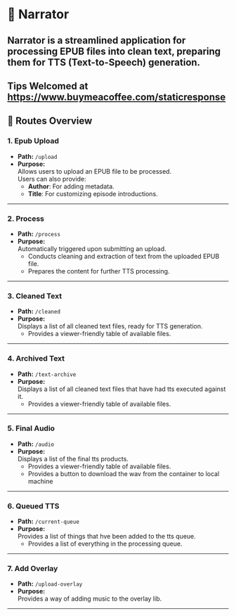 # 📖 **Narrator**

**Narrator** is a streamlined application for processing EPUB files into clean text, preparing them for TTS (Text-to-Speech) generation.
---
**Tips Welcomed** at https://www.buymeacoffee.com/staticresponse
---

## 🚀 **Routes Overview**

### 1. **Epub Upload**
- **Path:** `/upload`  
- **Purpose:**  
  Allows users to upload an EPUB file to be processed.  
  Users can also provide:
  - **Author**: For adding metadata.  
  - **Title**: For customizing episode introductions.  

---

### 2. **Process**
- **Path:** `/process`  
- **Purpose:**  
  Automatically triggered upon submitting an upload.  
  - Conducts cleaning and extraction of text from the uploaded EPUB file.  
  - Prepares the content for further TTS processing.

---

### 3. **Cleaned Text**
- **Path:** `/cleaned`  
- **Purpose:**  
  Displays a list of all cleaned text files, ready for TTS generation.  
  - Provides a viewer-friendly table of available files.  

---

### 4. **Archived Text**
- **Path:** `/text-archive`  
- **Purpose:**  
  Displays a list of all cleaned text files that have had tts executed against it.  
  - Provides a viewer-friendly table of available files.  

---

### 5. **Final Audio**
- **Path:** `/audio`  
- **Purpose:**  
  Displays a list of the final tts products.  
  - Provides a viewer-friendly table of available files. 
  - Provides a button to download the wav from the container to local machine 

---

### 6. **Queued TTS**
- **Path:** `/current-queue`
- **Purpose:**  
  Provides a list of things that hve been added to the tts queue.  
  - Provides a list of everything in the processing queue. 

---

### 7. **Add Overlay**
- **Path:** `/upload-overlay`
- **Purpose:**  
  Provides a way of adding music to the overlay lib. 

---


